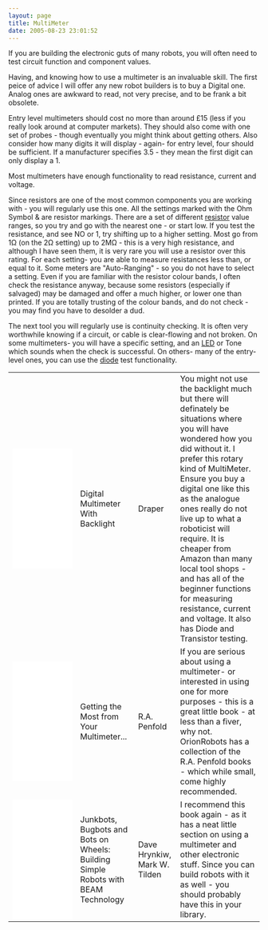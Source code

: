 ```yaml
---
layout: page
title: MultiMeter
date: 2005-08-23 23:01:52
---
```

If you are building the electronic guts of many robots, you will often need to test circuit function and component values.

Having, and knowing how to use a multimeter is an invaluable skill.
The first peice of advice I will offer any new robot builders is to buy a Digital one.  Analog ones are awkward to read, not very precise, and to be frank a bit obsolete.

Entry level multimeters should cost no more than around £15 (less if you really look around at computer markets). They should also come with one set of probes - though eventually you might think about getting others. Also consider how many digits it will display - again- for entry level, four should be sufficient. If a manufacturer specifies 3.5 - they mean the first digit can only display a 1.

Most multimeters have enough functionality to read resistance, current and voltage.

Since resistors are one of the most common components you are working with - you will regularly use this one. All the settings marked with the Ohm Symbol &amp; are resistor markings. There are a set of different <a href="/wiki/resistor.html" title="Resistor">resistor</a> value ranges, so you try and go with the nearest one - or start low.  If you test the resistance, and see NO or 1, try shifting up to a higher setting.  Most go from 1&ohm; (on the 2&ohm; setting) up to 2M&ohm; - this is a very high resistance, and although I have seen them, it is very rare you will use a resistor over this rating. For each setting- you are able to measure resistances less than, or equal to it. Some meters are "Auto-Ranging" - so you do not have to select a setting. Even if you are familiar with the resistor colour bands, I often check the resistance anyway, because some resistors (especially if salvaged) may be damaged and offer a much higher, or lower one than printed. If you are totally trusting of the colour bands, and do not check - you may find you have to desolder a dud.

The next tool you will regularly use is continuity checking. It is often very worthwhile knowing if a circuit, or cable is clear-flowing and not broken. On some multimeters- you will have a specific setting, and an <a href="/wiki/led.html" title="Light Emitting Diode">LED</a> or Tone which sounds when the check is successful. On others- many of the entry-level ones, you can use the <a href="/wiki/diode.html" title="Diode">diode</a> test functionality.

<table class="normal" id="fancytable_1"> <tr> <td > <iframe style="width:120px;height:240px;" marginwidth="0" marginheight="0" scrolling="no" frameborder="0" src="//ws-eu.amazon-adsystem.com/widgets/q?ServiceVersion=20070822&OneJS=1&Operation=GetAdHtml&MarketPlace=GB&source=ss&ref=as_ss_li_til&ad_type=product_link&tracking_id=orionrobots-21&marketplace=amazon&region=GB&placement=B0001K9XKW&asins=B0001K9XKW&linkId=00e77171ba07087e01b1992e91c853a0&show_border=true&link_opens_in_new_window=true"></iframe> </td> <td >Digital Multimeter With Backlight</td> <td >Draper</td> <td >You might not use the backlight much but there will definately be situations where you will have wondered how you did without it. I prefer this rotary kind of MultiMeter. Ensure you buy a digital one like this as the analogue ones really do not live up to what a roboticist will require.  It is cheaper from Amazon than many local tool shops -  and has all of the beginner functions for measuring resistance, current and voltage. It also has Diode and Transistor testing.</td> </tr>
<tr> <td><iframe style="width:120px;height:240px;" marginwidth="0" marginheight="0" scrolling="no" frameborder="0" src="//ws-eu.amazon-adsystem.com/widgets/q?ServiceVersion=20070822&OneJS=1&Operation=GetAdHtml&MarketPlace=GB&source=ss&ref=as_ss_li_til&ad_type=product_link&tracking_id=orionrobots-21&marketplace=amazon&region=GB&placement=0859341844&asins=0859341844&linkId=525b73f8a0b0cef32617492bdb576890&show_border=true&link_opens_in_new_window=true"></iframe></td> <td>Getting the Most from Your Multimeter...</td> <td>R.A. Penfold</td> <td>If you are serious about using a multimeter- or interested in using one for more purposes - this is a great little book - at less than a fiver, why not. OrionRobots has a collection of the R.A. Penfold books - which while small, come highly recommended.</td> </tr>
<tr> <td ><iframe style="width:120px;height:240px;" marginwidth="0" marginheight="0" scrolling="no" frameborder="0" src="//ws-eu.amazon-adsystem.com/widgets/q?ServiceVersion=20070822&OneJS=1&Operation=GetAdHtml&MarketPlace=GB&source=ss&ref=as_ss_li_til&ad_type=product_link&tracking_id=orionrobots-21&marketplace=amazon&region=GB&placement=0072226013&asins=0072226013&linkId=5ae64635210d8d6d147aa09b8c74f5da&show_border=true&link_opens_in_new_window=true"></iframe></td> <td >Junkbots, Bugbots and Bots on Wheels: Building Simple Robots with BEAM Technology</td> <td > Dave Hrynkiw, Mark W. Tilden </td> <td > I recommend this book again - as it has a neat little section on using a multimeter and other electronic stuff. Since you can build robots with it as well - you should probably have this in your library.</td> </tr> </table>
